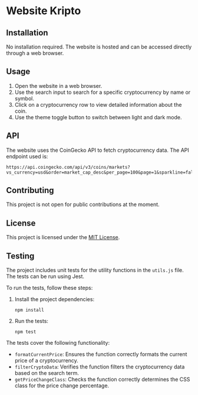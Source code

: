 # Website Kripto

## Installation

No installation required. The website is hosted and can be accessed directly through a web browser.

## Usage

1. Open the website in a web browser.
2. Use the search input to search for a specific cryptocurrency by name or symbol.
3. Click on a cryptocurrency row to view detailed information about the coin.
4. Use the theme toggle button to switch between light and dark mode.

## API

The website uses the CoinGecko API to fetch cryptocurrency data. The API endpoint used is:

```
https://api.coingecko.com/api/v3/coins/markets?vs_currency=usd&order=market_cap_desc&per_page=100&page=1&sparkline=false
```

## Contributing

This project is not open for public contributions at the moment.

## License

This project is licensed under the [MIT License](LICENSE).

## Testing

The project includes unit tests for the utility functions in the `utils.js` file. The tests can be run using Jest.

To run the tests, follow these steps:

1. Install the project dependencies:
   ```
   npm install
   ```
2. Run the tests:
   ```
   npm test
   ```

The tests cover the following functionality:

- `formatCurrentPrice`: Ensures the function correctly formats the current price of a cryptocurrency.
- `filterCryptoData`: Verifies the function filters the cryptocurrency data based on the search term.
- `getPriceChangeClass`: Checks the function correctly determines the CSS class for the price change percentage.
